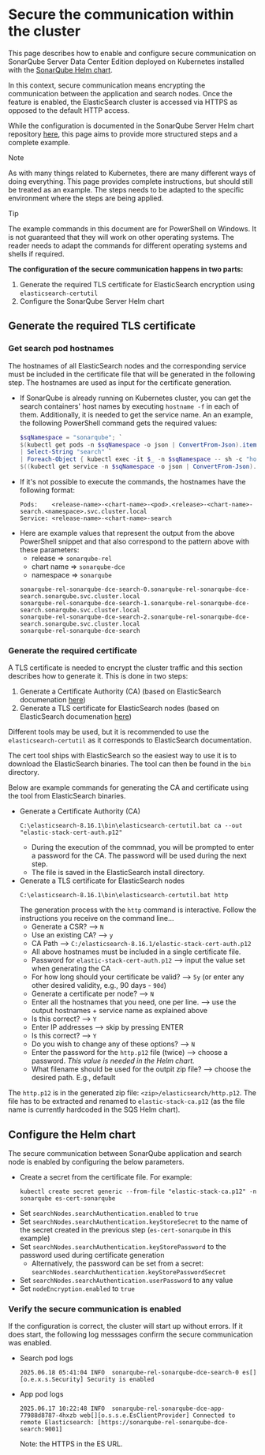 # Secure the communication within the cluster

This page describes how to enable and configure secure communication on SonarQube Server Data Center Edition deployed on Kubernetes installed with the [SonarQube Helm chart](https://artifacthub.io/packages/helm/sonarqube/sonarqube-dce).

In this context, secure communication means encrypting the communication between the application and search nodes. Once the feature is enabled, the ElasticSearch cluster is accessed via HTTPS as opposed to the default HTTP access.

While the configuration is documented in the SonarQube Server Helm chart repository [here](https://github.com/SonarSource/helm-chart-sonarqube/tree/master/charts/sonarqube-dce#secure-the-communication-within-the-cluster), this page aims to provide more structured steps and a complete example.

> [!NOTE]
> As with many things related to Kubernetes, there are many different ways of doing everything. This page provides complete instructions, but should still be treated as an example. The steps needs to be adapted to the specific environment where the steps are being applied.

> [!TIP]
> The example commands in this document are for PowerShell on Windows. It is not guaranteed that they will work on other operating systems. The reader needs to adapt the commands for different operating systems and shells if required.

**The configuration of the secure communication happens in two parts:**
1. Generate the required TLS certificate for ElasticSearch encryption using `elasticsearch-certutil`
1. Configure the  SonarQube Server Helm chart

## Generate the required TLS certificate

### Get search pod hostnames

The hostnames of all ElasticSearch nodes and the corresponding service must be included in the certificate file that will be generated in the following step. The hostnames are used as input for the certificate generation.

- If SonarQube is already running on Kubernetes cluster, you can get the search containers' host names by executing `hostname -f` in each of them. Additionally, it is needed to get the service name. An an example, the following PowerShell command gets the required values:
  ```ps1
  $sqNamespace = "sonarqube"; `
  $(kubectl get pods -n $sqNamespace -o json | ConvertFrom-Json).items.metadata.name `
  | Select-String "search" `
  | Foreach-Object { kubectl exec -it $_ -n $sqNamespace -- sh -c "hostname -f" }; `
  $((kubectl get service -n $sqNamespace -o json | ConvertFrom-Json).items.metadata.name | Select-String "search$").Line;
  ```
- If it's not possible to execute the commands, the hostnames have the following format:
  ```
  Pods:    <release-name>-<chart-name>-<pod>.<release>-<chart-name>-search.<namespace>.svc.cluster.local
  Service: <release-name>-<chart-name>-search
  ```
- Here are example values that represent the output from the above PowerShell snippet and that also correspond to the pattern above with these parameters:
  - release => `sonarqube-rel`
  - chart name => `sonarqube-dce`
  - namespace => `sonarqube`
  ```
  sonarqube-rel-sonarqube-dce-search-0.sonarqube-rel-sonarqube-dce-search.sonarqube.svc.cluster.local
  sonarqube-rel-sonarqube-dce-search-1.sonarqube-rel-sonarqube-dce-search.sonarqube.svc.cluster.local
  sonarqube-rel-sonarqube-dce-search-2.sonarqube-rel-sonarqube-dce-search.sonarqube.svc.cluster.local
  sonarqube-rel-sonarqube-dce-search
  ```

### Generate the required certificate

A TLS certificate is needed to encrypt the cluster traffic and this section describes how to generate it. This is done in two steps:
1. Generate a Certificate Authority (CA) (based on ElasticSearch documenation [here](https://www.elastic.co/docs/deploy-manage/security/set-up-basic-security#generate-certificates))
1. Generate a TLS certificate for ElasticSearch nodes (based on ElasticSearch documenation [here](https://www.elastic.co/docs/deploy-manage/security/set-up-basic-security-plus-https#encrypt-http-communication))

Different tools may be used, but it is recommended to use the `elasticsearch-certutil` as it corresponds to ElasticSearch documentation.

The cert tool ships with ElasticSearch so the easiest way to use it is to download the ElasticSearch binaries. The tool can then be found in the `bin` directory.

Below are example commands for generating the CA and certificate using the tool from ElasticSearch binaries.
- Generate a Certificate Authority (CA)
  ```
  C:\elasticsearch-8.16.1\bin\elasticsearch-certutil.bat ca --out "elastic-stack-cert-auth.p12"
  ```
  - During the execution of the commnad, you will be prompted to enter a password for the CA. The password will be used during the next step.
  - The file is saved in the ElasticSearch install directory.
- Generate a TLS certificate for ElasticSearch nodes
  ```
  C:\elasticsearch-8.16.1\bin\elasticsearch-certutil.bat http
  ```
  The generation process with the `http` command is interactive. Follow the instructions you receive on the command line...
  - Generate a CSR? --> `N`
  - Use an existing CA? --> `y`
  - CA Path --> `C:/elasticsearch-8.16.1/elastic-stack-cert-auth.p12`
  - All above hostnames must be included in a single certificate file.
  - Password for `elastic-stack-cert-auth.p12` --> input the value set when generating the CA
  - For how long should your certificate be valid? --> `5y` (or enter any other desired validity, e.g., 90 days - `90d`)
  - Generate a certificate per node? --> `N`
  - Enter all the hostnames that you need, one per line. --> use the output hostnames + service name as explained above
  - Is this correct? --> `Y`
  - Enter IP addresses --> skip by pressing ENTER
  - Is this correct? --> `Y`
  - Do you wish to change any of these options? --> `N`
  - Enter the password for the `http.p12` file (twice) --> choose a password. *This value is needed in the Helm chart.*
  - What filename should be used for the outpit zip file? --> choose the desired path. E.g., default

The `http.p12` is in the generated zip file: `<zip>/elasticsearch/http.p12`. The file has to be extracted and renamed to `elastic-stack-ca.p12` (as the file name is currently hardcoded in the SQS Helm chart).

## Configure the Helm chart

The secure communication between SonarQube application and search node is enabled by configuring the below parameters.

- Create a secret from the certificate file. For example:
  ```
  kubectl create secret generic --from-file "elastic-stack-ca.p12" -n sonarqube es-cert-sonarqube
  ```
- Set `searchNodes.searchAuthentication.enabled` to `true`
- Set `searchNodes.searchAuthentication.keyStoreSecret` to the name of the secret created in the previous step (`es-cert-sonarqube` in this example)
- Set `searchNodes.searchAuthentication.keyStorePassword` to the password used during certificate generation
  - Alternatively, the password can be set from a secret: `searchNodes.searchAuthentication.keyStorePasswordSecret`
- Set `searchNodes.searchAuthentication.userPassword` to any value
- Set `nodeEncryption.enabled` to `true`

### Verify the secure communication is enabled

If the configuration is correct, the cluster will start up without errors. If it does start, the following log messsages confirm the secure communication was enabled.

- Search pod logs
  ```
  2025.06.18 05:41:04 INFO  sonarqube-rel-sonarqube-dce-search-0 es[][o.e.x.s.Security] Security is enabled
  ```
- App pod logs
  ```
  2025.06.17 10:22:48 INFO  sonarqube-rel-sonarqube-dce-app-77988d8787-4hxzb web[][o.s.s.e.EsClientProvider] Connected to remote Elasticsearch: [https://sonarqube-rel-sonarqube-dce-search:9001]
  ```
  Note: the HTTPS in the ES URL.